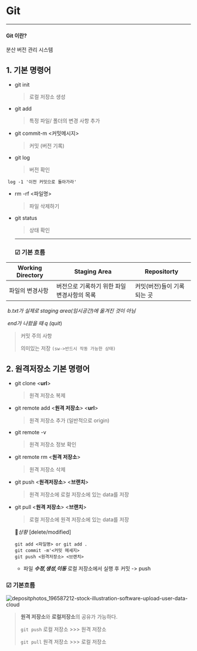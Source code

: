 # Git

----

#### Git 이란?

분산 버전 관리 시스템



## 1. 기본 명령어

- git init

  > 로컬 저장소 생성

- git add <file>

  >  특정 파일/ 폴더의 변경 사항 추가

- git commit-m <커밋메시지>

  > 커밋 (버전 기록)

- git log

  > 버전 확인

​		```log -1 '이전 커밋으로 돌아가라'```

- rm -rf <파일명>

  > 파일 삭제하기

- git status

  > 상태 확인

  ---
  
  
  
  ### ☑ 기본 흐름

| Working Directory | Staging Area                                | Repositorty                |
| ----------------- | ------------------------------------------- | -------------------------- |
| 파일의 변경사항   | 버전으로 기록하기 위한 파일 변경사항의 목록 | 커밋(버전)들이 기록되는 곳 |

​	*b.txt가 실제로 staging area(임시공간)에 옮겨진 것이 아님*

​	*end가 나왔을 때 q (quit*)

> 커밋 주의 사항
>
> 의미있는 저장 ```(sw->반드시 작동 가능한 상태)```



## 2. 원격저장소 기본 명령어



- git clone <__url__>

  > 원격 저장소 복제

  

- git remote add <__원격 저장소__> <__url__>

  > 원격 저장소 추가 (일반적으로 origin)

  

- git remote -v

  > 원격 저장소 정보 확인

  

- git remote rm <__원격 저장소__>

  > 원격 저장소 삭제

  

- git push <__원격저장소__> <__브랜치__>

  > 원격 저장소에 로컬 저장소에 있는 data를 저장

  

- git pull <__원격 저장소__> <__브랜치__>

  > 로컬 저장소에 원격 저장소에 있는 data를 저장

  
  
  🚩_상황_  [delete/modified]
  
  ```
  git add <파일명> or git add .
  git commit -m'<커밋 메세지>
  git push <원격저장소> <브랜치>
  ```
  
  - 파일 ___수정,생성,이동___  로컬 저장소에서 실행 후 커밋 -> push
  
  
  
  
  
  

###   ☑ 기본흐름

![depositphotos_196587212-stock-illustration-software-upload-user-data-cloud](https://user-images.githubusercontent.com/106505931/177663952-c354b134-a784-4ef8-9252-2b2e1c8b7363.jpg)




> **원격 저장소**와 **로컬저장소**의 공유가 가능하다.
>
> ```git push``` 로컬 저장소 >>> 원격 저장소
>
> ```git pull``` 원격 저장소 >>> 로컬 저장소


